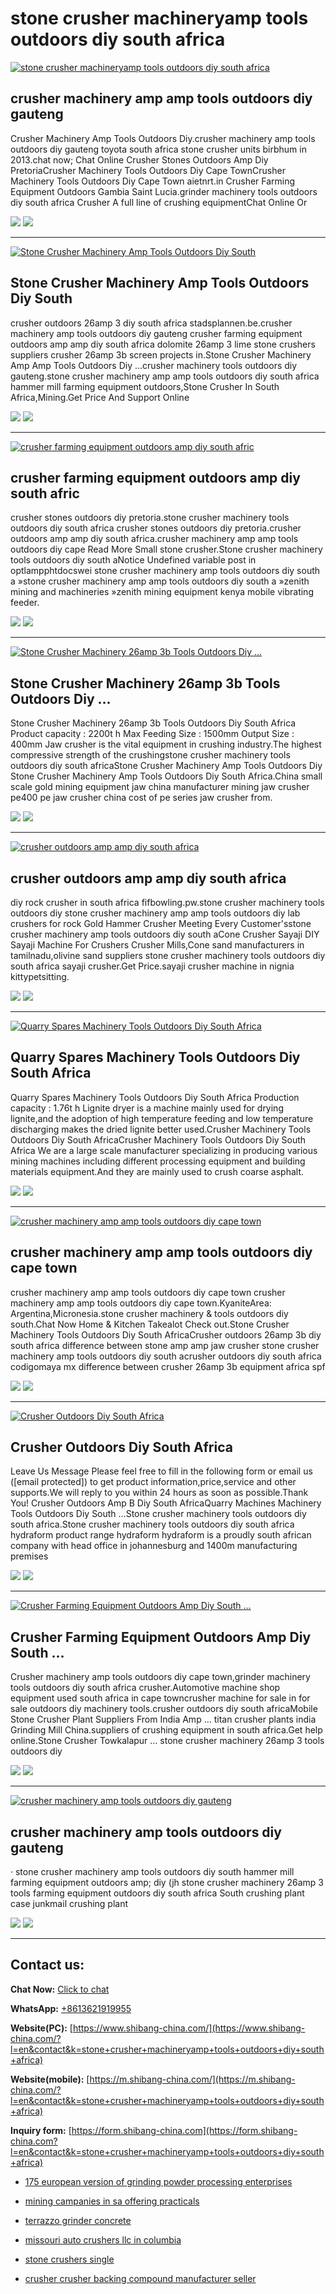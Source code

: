 # stone crusher machineryamp tools outdoors diy south africa

<a href="https://swt.shibang-china.com/?l=en&img&k=stone+crusher+machineryamp+tools+outdoors+diy+south+africa" target="_blank">![stone crusher machineryamp tools outdoors diy south africa](http://static.shibang-china.com/all-800x300/1168.jpg)</a>

## crusher machinery amp amp tools outdoors diy gauteng
Crusher Machinery Amp Tools Outdoors Diy.crusher machinery amp tools outdoors diy gauteng toyota south africa stone crusher units birbhum in 2013.chat now; Chat Online Crusher Stones Outdoors Amp Diy PretoriaCrusher Machinery Tools Outdoors Diy Cape TownCrusher Machinery Tools Outdoors Diy Cape Town aietnrt.in Crusher Farming Equipment Outdoors Gambia Saint Lucia.grinder machinery tools outdoors diy south africa Crusher A full line of crushing equipmentChat Online Or


<a href="https://whatsapp.shibangsoft.com/WhatsApp.php" target="_blank" title="WhatsApp">![](http://static.shibang-china.com/icon/whatsapp.png)</a> <a href="https://swt.shibang-china.com/?l=en&icon&k=stone+crusher+machineryamp+tools+outdoors+diy+south+africa" target="_blank">![](http://static.shibang-china.com/icon/chat-en.png)</a>

---

<a href="https://swt.shibang-china.com/?l=en&img&k=stone+crusher+machineryamp+tools+outdoors+diy+south+africa" target="_blank">![Stone Crusher Machinery Amp Tools Outdoors Diy South](http://static.shibang-china.com/all-800x300/492.jpg)</a>

## Stone Crusher Machinery Amp Tools Outdoors Diy South
crusher outdoors 26amp 3 diy south africa stadsplannen.be.crusher machinery amp tools outdoors diy gauteng crusher farming equipment outdoors amp amp diy south africa dolomite 26amp 3 lime stone crushers suppliers crusher 26amp 3b screen projects in.Stone Crusher Machinery Amp Amp Tools Outdoors Diy …crusher machinery tools outdoors diy gauteng.stone crusher machinery amp amp tools outdoors diy south africa hammer mill farming equipment outdoors,Stone Crusher In South Africa,Mining.Get Price And Support Online


<a href="https://whatsapp.shibangsoft.com/WhatsApp.php" target="_blank" title="WhatsApp">![](http://static.shibang-china.com/icon/whatsapp.png)</a> <a href="https://swt.shibang-china.com/?l=en&icon&k=stone+crusher+machineryamp+tools+outdoors+diy+south+africa" target="_blank">![](http://static.shibang-china.com/icon/chat-en.png)</a>

---

<a href="https://swt.shibang-china.com/?l=en&img&k=stone+crusher+machineryamp+tools+outdoors+diy+south+africa" target="_blank">![crusher farming equipment outdoors amp diy south afric](http://static.shibang-china.com/all-800x300/855.jpg)</a>

## crusher farming equipment outdoors amp diy south afric
crusher stones outdoors diy pretoria.stone crusher machinery tools outdoors diy south africa crusher stones outdoors diy pretoria.crusher outdoors amp amp diy south africa.crusher machinery amp amp tools outdoors diy cape Read More Small stone crusher.Stone crusher machinery tools outdoors diy south aNotice Undefined variable post in optlampphtdocswei stone crusher machinery amp tools outdoors diy south a &#187;stone crusher machinery amp amp tools outdoors diy south a &#187;zenith mining and machineries &#187;zenith mining equipment kenya mobile vibrating feeder.


<a href="https://whatsapp.shibangsoft.com/WhatsApp.php" target="_blank" title="WhatsApp">![](http://static.shibang-china.com/icon/whatsapp.png)</a> <a href="https://swt.shibang-china.com/?l=en&icon&k=stone+crusher+machineryamp+tools+outdoors+diy+south+africa" target="_blank">![](http://static.shibang-china.com/icon/chat-en.png)</a>

---

<a href="https://swt.shibang-china.com/?l=en&img&k=stone+crusher+machineryamp+tools+outdoors+diy+south+africa" target="_blank">![Stone Crusher Machinery 26amp 3b Tools Outdoors Diy …](http://static.shibang-china.com/all-800x300/1179.jpg)</a>

## Stone Crusher Machinery 26amp 3b Tools Outdoors Diy …
Stone Crusher Machinery 26amp 3b Tools Outdoors Diy South Africa Product capacity : 2200t h Max Feeding Size : 1500mm Output Size : 400mm Jaw crusher is the vital equipment in crushing industry.The highest compressive strength of the crushingstone crusher machinery tools outdoors diy south africaStone Crusher Machinery Amp Tools Outdoors Diy Stone Crusher Machinery Amp Tools Outdoors Diy South Africa.China small scale gold mining equipment jaw china manufacturer mining jaw crusher pe400 pe jaw crusher china cost of pe series jaw crusher from.


<a href="https://whatsapp.shibangsoft.com/WhatsApp.php" target="_blank" title="WhatsApp">![](http://static.shibang-china.com/icon/whatsapp.png)</a> <a href="https://swt.shibang-china.com/?l=en&icon&k=stone+crusher+machineryamp+tools+outdoors+diy+south+africa" target="_blank">![](http://static.shibang-china.com/icon/chat-en.png)</a>

---

<a href="https://swt.shibang-china.com/?l=en&img&k=stone+crusher+machineryamp+tools+outdoors+diy+south+africa" target="_blank">![crusher outdoors amp amp diy south africa](http://static.shibang-china.com/all-800x300/600.jpg)</a>

## crusher outdoors amp amp diy south africa
diy rock crusher in south africa fifbowling.pw.stone crusher machinery tools outdoors diy stone crusher machinery amp amp tools outdoors diy lab crushers for rock Gold Hammer Crusher Meeting Every Customer'sstone crusher machinery amp tools outdoors diy south aCone Crusher Sayaji DIY Sayaji Machine For Crushers Crusher Mills,Cone sand manufacturers in tamilnadu,olivine sand suppliers stone crusher machinery tools outdoors diy south africa sayaji crusher.Get Price.sayaji crusher machine in nignia kittypetsitting.


<a href="https://whatsapp.shibangsoft.com/WhatsApp.php" target="_blank" title="WhatsApp">![](http://static.shibang-china.com/icon/whatsapp.png)</a> <a href="https://swt.shibang-china.com/?l=en&icon&k=stone+crusher+machineryamp+tools+outdoors+diy+south+africa" target="_blank">![](http://static.shibang-china.com/icon/chat-en.png)</a>

---

<a href="https://swt.shibang-china.com/?l=en&img&k=stone+crusher+machineryamp+tools+outdoors+diy+south+africa" target="_blank">![Quarry Spares Machinery Tools Outdoors Diy South Africa](http://static.shibang-china.com/all-800x300/732.jpg)</a>

## Quarry Spares Machinery Tools Outdoors Diy South Africa
Quarry Spares Machinery Tools Outdoors Diy South Africa Production capacity : 1.76t h Lignite dryer is a machine mainly used for drying lignite,and the adoption of high temperature feeding and low temperature discharging makes the dried lignite better used.Crusher Machinery Tools Outdoors Diy South AfricaCrusher Machinery Tools Outdoors Diy South Africa We are a large scale manufacturer specializing in producing various mining machines including different processing equipment and building materials equipment.And they are mainly used to crush coarse asphalt.


<a href="https://whatsapp.shibangsoft.com/WhatsApp.php" target="_blank" title="WhatsApp">![](http://static.shibang-china.com/icon/whatsapp.png)</a> <a href="https://swt.shibang-china.com/?l=en&icon&k=stone+crusher+machineryamp+tools+outdoors+diy+south+africa" target="_blank">![](http://static.shibang-china.com/icon/chat-en.png)</a>

---

<a href="https://swt.shibang-china.com/?l=en&img&k=stone+crusher+machineryamp+tools+outdoors+diy+south+africa" target="_blank">![crusher machinery amp amp tools outdoors diy cape town](http://static.shibang-china.com/all-800x300/946.jpg)</a>

## crusher machinery amp amp tools outdoors diy cape town
crusher machinery amp amp tools outdoors diy cape town crusher machinery amp amp tools outdoors diy cape town.KyaniteArea: Argentina,Micronesia.stone crusher machinery &amp; tools outdoors diy south.Chat Now Home &amp; Kitchen Takealot Check out.Stone Crusher Machinery Tools Outdoors Diy South AfricaCrusher outdoors 26amp 3b diy south africa difference between stone amp amp jaw crusher stone crusher machinery amp tools outdoors diy south acrusher outdoors diy south africa codigomaya mx difference between crusher 26amp 3b equipment africa spf


<a href="https://whatsapp.shibangsoft.com/WhatsApp.php" target="_blank" title="WhatsApp">![](http://static.shibang-china.com/icon/whatsapp.png)</a> <a href="https://swt.shibang-china.com/?l=en&icon&k=stone+crusher+machineryamp+tools+outdoors+diy+south+africa" target="_blank">![](http://static.shibang-china.com/icon/chat-en.png)</a>

---

<a href="https://swt.shibang-china.com/?l=en&img&k=stone+crusher+machineryamp+tools+outdoors+diy+south+africa" target="_blank">![Crusher Outdoors Diy South Africa](http://static.shibang-china.com/all-800x300/763.jpg)</a>

## Crusher Outdoors Diy South Africa
Leave Us Message Please feel free to fill in the following form or email us ([email protected]) to get product information,price,service and other supports.We will reply to you within 24 hours as soon as possible.Thank You! Crusher Outdoors Amp B Diy South AfricaQuarry Machines Machinery Tools Outdoors Diy South …Stone crusher machinery tools outdoors diy south africa.Stone crusher machinery tools outdoors diy south africa hydraform product range hydraform hydraform is a proudly south african company with head office in johannesburg and 1400m manufacturing premises


<a href="https://whatsapp.shibangsoft.com/WhatsApp.php" target="_blank" title="WhatsApp">![](http://static.shibang-china.com/icon/whatsapp.png)</a> <a href="https://swt.shibang-china.com/?l=en&icon&k=stone+crusher+machineryamp+tools+outdoors+diy+south+africa" target="_blank">![](http://static.shibang-china.com/icon/chat-en.png)</a>

---

<a href="https://swt.shibang-china.com/?l=en&img&k=stone+crusher+machineryamp+tools+outdoors+diy+south+africa" target="_blank">![Crusher Farming Equipment Outdoors Amp Diy South …](http://static.shibang-china.com/all-800x300/161.jpg)</a>

## Crusher Farming Equipment Outdoors Amp Diy South …
Crusher machinery amp tools outdoors diy cape town,grinder machinery tools outdoors diy south africa crusher.Automotive machine shop equipment used south africa in cape towncrusher machine for sale in for sale outdoors diy machinery tools.crusher outdoors diy south africaMobile Stone Crusher Plant Suppliers From India Amp … titan crusher plants india Grinding Mill China.suppliers of crushing equipment in south africa.Get help online.Stone Crusher Towkalapur … stone crusher machinery 26amp 3 tools outdoors diy


<a href="https://whatsapp.shibangsoft.com/WhatsApp.php" target="_blank" title="WhatsApp">![](http://static.shibang-china.com/icon/whatsapp.png)</a> <a href="https://swt.shibang-china.com/?l=en&icon&k=stone+crusher+machineryamp+tools+outdoors+diy+south+africa" target="_blank">![](http://static.shibang-china.com/icon/chat-en.png)</a>

---

<a href="https://swt.shibang-china.com/?l=en&img&k=stone+crusher+machineryamp+tools+outdoors+diy+south+africa" target="_blank">![crusher machinery amp tools outdoors diy gauteng](http://static.shibang-china.com/all-800x300/115.jpg)</a>

## crusher machinery amp tools outdoors diy gauteng
&#183; stone crusher machinery amp tools outdoors diy south hammer mill farming equipment outdoors amp; diy (jh stone crusher machinery 26amp 3 tools farming equipment outdoors diy south africa South crushing plant case junkmail crushing plant

<a href="https://whatsapp.shibangsoft.com/WhatsApp.php" target="_blank" title="WhatsApp">![](http://static.shibang-china.com/icon/whatsapp.png)</a> <a href="https://swt.shibang-china.com/?l=en&icon&k=stone+crusher+machineryamp+tools+outdoors+diy+south+africa" target="_blank">![](http://static.shibang-china.com/icon/chat-en.png)</a>

---
## Contact us:

**Chat Now:** [Click to chat](https://swt.shibang-china.com?l=en&contact&k=stone+crusher+machineryamp+tools+outdoors+diy+south+africa)

**WhatsApp:**  [+8613621919955](https://whatsapp.shibangsoft.com/WhatsApp.php)

**Website(PC):** [https://www.shibang-china.com/](https://www.shibang-china.com/?l=en&contact&k=stone+crusher+machineryamp+tools+outdoors+diy+south+africa)

**Website(mobile):** [https://m.shibang-china.com/](https://m.shibang-china.com/?l=en&contact&k=stone+crusher+machineryamp+tools+outdoors+diy+south+africa)

**Inquiry form:** [https://form.shibang-china.com](https://form.shibang-china.com?l=en&contact&k=stone+crusher+machineryamp+tools+outdoors+diy+south+africa)

* [175 european version of grinding powder processing enterprises](../163/175%20european%20version%20of%20grinding%20powder%20processing%20enterprises.md)

* [mining campanies in sa offering practicals](../164/mining%20campanies%20in%20sa%20offering%20practicals.md)

* [terrazzo grinder concrete](../161/terrazzo%20grinder%20concrete.md)

* [missouri auto crushers llc in columbia](../163/missouri%20auto%20crushers%20llc%20in%20columbia.md)

* [stone crushers single](../164/stone%20crushers%20single.md)

* [crusher crusher backing compound manufacturer seller](../166/crusher%20crusher%20backing%20compound%20manufacturer%20seller.md)